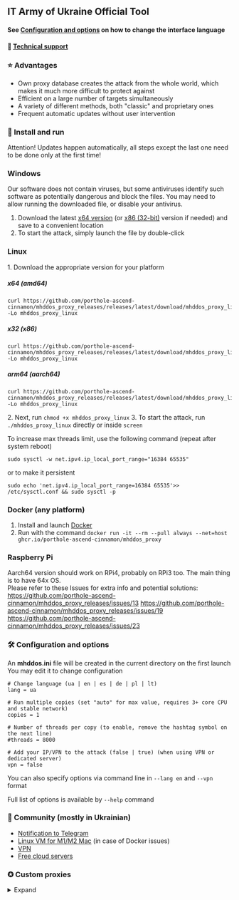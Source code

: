 ## IT Army of Ukraine Official Tool

#### See [Configuration and options](#-configuration-and-options) on how to change the interface language
#### 💁 [Technical support](https://t.me/+H6PnjkydZX0xNDky)
### ⭐ Advantages

- Own proxy database creates the attack from the whole world, which makes it much more difficult to protect against
- Efficient on a large number of targets simultaneously
- A variety of different methods, both "classic" and proprietary ones
- Frequent automatic updates without user intervention

### 💽 Install and run 

Attention! Updates happen automatically, all steps except the last one need to be done only at the first time!

### Windows

Our software does not contain viruses, but some antiviruses identify such software as potentially dangerous and block the files.
You may need to allow running the downloaded file, or disable your antivirus.

1. Download the latest [x64 version](https://github.com/porthole-ascend-cinnamon/mhddos_proxy_releases/releases/latest/download/mhddos_proxy_win.exe)
   (or [x86 (32-bit)](https://github.com/porthole-ascend-cinnamon/mhddos_proxy_releases/releases/latest/download/mhddos_proxy_win_x86.exe) version if needed)
   and save to a convenient location
2. To start the attack, simply launch the file by double-click

### Linux
1\. Download the appropriate version for your platform
##### x64 (amd64)
```
curl https://github.com/porthole-ascend-cinnamon/mhddos_proxy_releases/releases/latest/download/mhddos_proxy_linux -Lo mhddos_proxy_linux 
```
##### x32 (x86)
```
curl https://github.com/porthole-ascend-cinnamon/mhddos_proxy_releases/releases/latest/download/mhddos_proxy_linux_x86 -Lo mhddos_proxy_linux 
```
##### arm64 (aarch64)
```
curl https://github.com/porthole-ascend-cinnamon/mhddos_proxy_releases/releases/latest/download/mhddos_proxy_linux_arm64 -Lo mhddos_proxy_linux 
```

2\. Next, run `chmod +x mhddos_proxy_linux`
3\. To start the attack, run `./mhddos_proxy_linux` directly or inside `screen`

To increase max threads limit, use the following command (repeat after system reboot)
```
sudo sysctl -w net.ipv4.ip_local_port_range="16384 65535"
```
or to make it persistent
```
sudo echo 'net.ipv4.ip_local_port_range=16384 65535'>> /etc/sysctl.conf && sudo sysctl -p
```

### Docker (any platform)

1. Install and launch [Docker](https://docs.docker.com/desktop/#download-and-install)
2. Run with the command `docker run -it --rm --pull always --net=host ghcr.io/porthole-ascend-cinnamon/mhddos_proxy`

### Raspberry Pi
Aarch64 version should work on RPi4, probably on RPi3 too. The main thing is to have 64x OS.  
Please refer to these Issues for extra info and potential solutions:
https://github.com/porthole-ascend-cinnamon/mhddos_proxy_releases/issues/13
https://github.com/porthole-ascend-cinnamon/mhddos_proxy_releases/issues/19
https://github.com/porthole-ascend-cinnamon/mhddos_proxy_releases/issues/23

### 🛠 Configuration and options

An **mhddos.ini** file will be created in the current directory on the first launch  
You may edit it to change configuration

    # Change language (ua | en | es | de | pl | lt)
    lang = ua

    # Run multiple copies (set "auto" for max value, requires 3+ core CPU and stable network)
    copies = 1

    # Number of threads per copy (to enable, remove the hashtag symbol on the next line)
    #threads = 8000

    # Add your IP/VPN to the attack (false | true) (when using VPN or dedicated server)
    vpn = false

You can also specify options via command line in `--lang en` and `--vpn` format

Full list of options is available by `--help` command

### 👫 Community (mostly in Ukrainian)

- [Notification to Telegram](https://github.com/sadviq99/mhddos_proxy-setup)
- [Linux VM for M1/M2 Mac](https://gist.github.com/prikid/0cd17e45800f3d4faea6a2be58e8979f) (in case of Docker issues)
- [VPN](https://auto-ddos.notion.site/VPN-5e45e0aadccc449e83fea45d56385b54)
- [Free cloud servers](https://auto-ddos.notion.site/dd91326ed30140208383ffedd0f13e5c)

### ✪ Custom proxies
<details>
<summary>Expand</summary>

To specify custom proxy(ies), use the `proxy` option

    proxy = [socks4://114.231.123.38:3065, socks5://114.231.123.38:1080]

If the list of proxies is too big, use the local or remote file option `proxies`. 
Each proxy should be on a new line

    proxies = proxies.txt | https://pastebin.com/raw/UkFWzLOt

Surely, these options are also available via command line

    --proxy socks4://114.231.123.38:3065, socks5://114.231.123.38:1080
    --proxies proxies.txt | https://pastebin.com/raw/UkFWzLOt

#### Supported formats:

    114.231.123.38:3065
    114.231.123.38:3065:username:password
    username:password@114.231.123.38:3065
    socks4://114.231.123.38:3065
    socks5://114.231.123.38:3065:username:password
    http://username:password@114.231.123.38:3065

if protocol (`socks4`|`socks5`) is not specified, `http` is used by default
</details>
